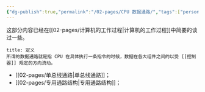 ```yaml
---
{"dg-publish":true,"permalink":"/02-pages/CPU 数据通路/","tags":["personal/blog"]}
---
```


这部分内容已经在[[02-pages/计算机的工作过程\|计算机的工作过程]]中简要的谈过一些。
```ad-info
title: 定义
所谓的数据通路就是指 CPU 在具体执行一条指令的时候，数据在各大组件之间的以受 [[控制器]] 规定的方向流动。
```

- [[02-pages/单总线通路\|单总线通路]]；
- [[02-pages/专用通路结构\|专用通路结构]]；